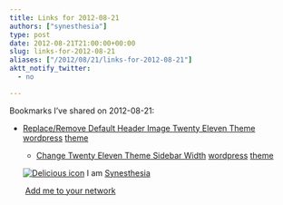 ```yaml
---
title: Links for 2012-08-21
authors: ["synesthesia"]
type: post
date: 2012-08-21T21:00:00+00:00
slug: links-for-2012-08-21 
aliases: ["/2012/08/21/links-for-2012-08-21"]
aktt_notify_twitter:
  - no

---
```

Bookmarks I&#8217;ve shared on 2012-08-21:

  * [Replace/Remove Default Header Image Twenty Eleven Theme][1] 
    [wordpress][2] [theme][3] </li> 
    
      * [Change Twenty Eleven Theme Sidebar Width][4] 
        [wordpress][2] [theme][3] </li> </ul> 
        
        <p class="deliciouslink">
          <a href="https://del.icio.us/synesthesia" title="See all my bookmarks on del.icio.us"><img src="https://www.synesthesia.co.uk/images/deliciousicon.jpg" alt="Delicious icon" /></a>&nbsp;I am <a href="https://del.icio.us/synesthesia" title="See all my bookmarks on del.icio.us">Synesthesia</a>
        </p>
        
        <p class="deliciouslink">
          <a href="https://del.icio.us/network?add=synesthesia" title="Add me to your del.icio.us network"><img src="https://www.synesthesia.co.uk/images/add.gif" alt="" /></a>&nbsp;<a href="https://del.icio.us/network?add=synesthesia" title="Add me to your del.icio.us network">Add me to your network</a>
        </p>

 [1]: https://wpti.ps/functions/replace-remove-header-image-twenty-eleven-theme/
 [2]: https://www.delicious.com/synesthesia/wordpress
 [3]: https://www.delicious.com/synesthesia/theme
 [4]: https://zeaks.org/twenty-eleven-sidebar-width-explained-and-2-bonus-layouts/